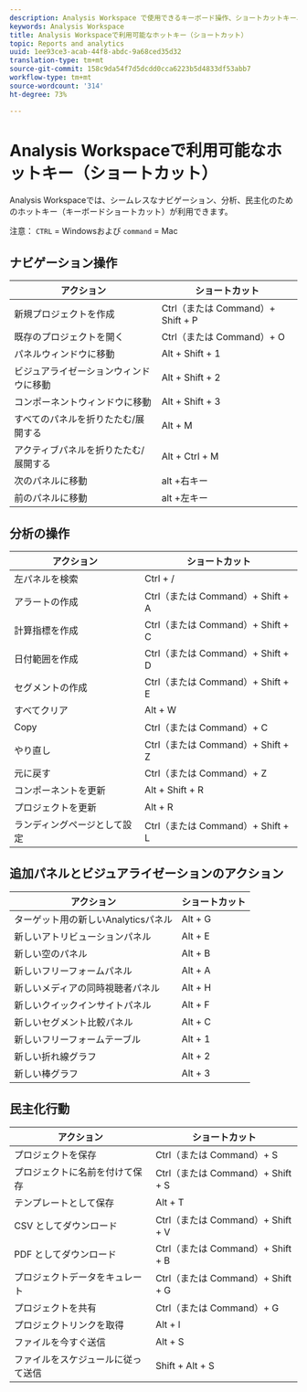 ```yaml
---
description: Analysis Workspace で使用できるキーボード操作、ショートカットキー、ポイント＆クリックの動作です。
keywords: Analysis Workspace
title: Analysis Workspaceで利用可能なホットキー（ショートカット）
topic: Reports and analytics
uuid: 1ee93ce3-acab-44f8-abdc-9a68ced35d32
translation-type: tm+mt
source-git-commit: 158c9da54f7d5dcdd0cca6223b5d4833df53abb7
workflow-type: tm+mt
source-wordcount: '314'
ht-degree: 73%

---
```



# Analysis Workspaceで利用可能なホットキー（ショートカット）

Analysis Workspaceでは、シームレスなナビゲーション、分析、民主化のためのホットキー（キーボードショートカット）が利用できます。

注意： `CTRL` = Windowsおよび `command` = Mac

## ナビゲーション操作

| アクション | ショートカット |
|---|---|
| 新規プロジェクトを作成 | Ctrl（または Command）+ Shift + P |
| 既存のプロジェクトを開く | Ctrl（または Command）+ O |
| パネルウィンドウに移動 | Alt + Shift + 1 |
| ビジュアライゼーションウィンドウに移動 | Alt + Shift + 2 |
| コンポーネントウィンドウに移動 | Alt + Shift + 3 |
| すべてのパネルを折りたたむ/展開する | Alt + M |
| アクティブパネルを折りたたむ/展開する | Alt + Ctrl + M |
| 次のパネルに移動 | alt +右キー |
| 前のパネルに移動 | alt +左キー |

## 分析の操作

| アクション | ショートカット |
|---|---|
| 左パネルを検索 | Ctrl + / |
| アラートの作成 | Ctrl（または Command）+ Shift + A |
| 計算指標を作成 | Ctrl（または Command）+ Shift + C |
| 日付範囲を作成 | Ctrl（または Command）+ Shift + D |
| セグメントの作成 | Ctrl（または Command）+ Shift + E |
| すべてクリア | Alt + W |
| Copy | Ctrl（または Command）+ C |
| やり直し | Ctrl（または Command）+ Shift + Z |
| 元に戻す | Ctrl（または Command）+ Z |
| コンポーネントを更新 | Alt + Shift + R |
| プロジェクトを更新 | Alt + R |
| ランディングページとして設定 | Ctrl（または Command）+ Shift + L |

## 追加パネルとビジュアライゼーションのアクション

| アクション | ショートカット |
|---|---|
| ターゲット用の新しいAnalyticsパネル | Alt + G |
| 新しいアトリビューションパネル | Alt + E |
| 新しい空のパネル | Alt + B |
| 新しいフリーフォームパネル | Alt + A |
| 新しいメディアの同時視聴者パネル | Alt + H |
| 新しいクイックインサイトパネル | Alt + F |
| 新しいセグメント比較パネル | Alt + C |
| 新しいフリーフォームテーブル | Alt + 1 |
| 新しい折れ線グラフ | Alt + 2 |
| 新しい棒グラフ | Alt + 3 |

## 民主化行動

| アクション | ショートカット |
|---|---|
| プロジェクトを保存 | Ctrl（または Command）+ S |
| プロジェクトに名前を付けて保存 | Ctrl（または Command）+ Shift + S |
| テンプレートとして保存 | Alt + T |
| CSV としてダウンロード | Ctrl（または Command）+ Shift + V |
| PDF としてダウンロード | Ctrl（または Command）+ Shift + B |
| プロジェクトデータをキュレート | Ctrl（または Command）+ Shift + G |
| プロジェクトを共有 | Ctrl（または Command）+ G |
| プロジェクトリンクを取得 | Alt + l |
| ファイルを今すぐ送信 | Alt + S |
| ファイルをスケジュールに従って送信 | Shift + Alt + S |

